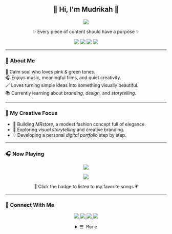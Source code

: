 <h2 align="center">🌷 Hi, I'm <b>Mudrikah</b> 🌷</h2>

<p align="center"><img src="https://i.giphy.com/RThN0hOS2GO4M.gif" /></p>
<p align="center">
✨ Every piece of content should have a purpose ✨
  <p align="center">
<img src="https://img.shields.io/badge/Canva-00C4CC?style=for-the-badge&logo=canva&logoColor=white"/>
<img src="https://img.shields.io/badge/CapCut-000000?style=for-the-badge&logo=capcut&logoColor=white"/>
<img src="https://img.shields.io/badge/Notion-1055C9?style=for-the-badge&logo=notion&logoColor=white"/>
<img src="https://img.shields.io/badge/GitHub-181717?style=for-the-badge&logo=github&logoColor=white"/>
</p>
</p>

---

### 💫 About Me
🌿 Calm soul who loves pink & green tones.  
🎧 Enjoys music, meaningful films, and quiet creativity.  
🪄 Loves turning simple ideas into something visually beautiful.  
📚 Currently learning about *branding, design,* and *storytelling*.  

---

### 🧕 My Creative Focus
- 🌸 Building *MRstore*, a modest fashion concept full of elegance.  
- 🌱 Exploring *visual storytelling* and creative branding.  
- 💡 Developing a personal *digital portfolio* step by step.  

---
### 🎧 Now Playing
<p align="center">
  <a href="https://open.spotify.com/track/3yWuTOYDztXjZxdE2cIRUa?si=CFpIzgvcTQKhoA6Z35wkiw/now-playing?open">
    <!-- Music bars move to the beat and are colored based on the track's happiness, danceability and energy! -->
    <img src="https://raw.githubusercontent.com/andyruwruw/andyruwruw/master/example/now-playing.svg">
    <!-- This is how you'd make the call dynamically <img src="https://readme.andyruwruw.com/api/now-playing"> -->
  </a>
</p>

<p align="center">
  <a href="https://open.spotify.com/playlist/02m1w5Y6L8NodbzCuwKtN2?si=clYYFdSjRE-s4ZN-II20kg&pi=D-Pe6S96TYalQ" target="_blank">
    <img src="https://img.shields.io/badge/Spotify%20Playlist-1ED760?style=for-the-badge&logo=spotify&logoColor=white"/>
  </a>
</p>

<p align="center">
  🌿 Click the badge to listen to my favorite songs 💗
</p>

---
### 🌷 Connect With Me
<p align="center">
  <a href="https://linkedin.com/in/mudrikah" target="_blank"><img src="https://img.shields.io/badge/LinkedIn-7BB661?style=for-the-badge&logo=linkedin&logoColor=white"/>
  </a>
  <a href="https://www.instagram.com/moedrickha?igsh=N3FiYmdraWJiMTR6" target="_blank"><img src="https://img.shields.io/badge/Instagram-EFBAD7?style=for-the-badge&logo=instagram&logoColor=white"/>
  </a>
  <a href="https://mudrikah.github.io" target="_blank"><img src="https://img.shields.io/badge/Portfolio-7BB661?style=for-the-badge&logo=safari&logoColor=white"/>
  </a>
  <a href="https://www.facebook.com/share/1CH5D9YcHg/" target="_blank"><img src="https://img.shields.io/badge/Facebook-EFBAD7?style=for-the-badge&logo=facebook&logoColor=white"/>
</a>
</p>
<!-- Details Section -->
<details align="center">
    <summary> <samp>&#9776; More</samp></summary>
    <p align="center">
        <br>
        <!-- Activity Widget -->
        <img alt="Moedrickha GitHub Stats"
                src="https://github-readme-stats.vercel.app/api?username=mudrikah17&show_icons=true&theme=radical" />
        <br>
        <!-- Social Links -->
        <p>Find me on</p>
        <!-- Gmail -->
        <a href="mailto:connect.moedrickah@gmail.com" target="_blank"><img alt="Mail"
                src="https://img.shields.io/badge/-Gmail-EA4335?style=flat-square&logo=Gmail&logoColor=white">
        </a>
        <!-- X -->
        <a href="https://x.com/tyhw04?t=muPUs5oLJnob1fdak2zHCA&s=09" target="_blank"><img alt="X" width="25" 
                src="https://img.shields.io/badge/--000000?style=flat-square&logo=X&logoColor=white">
        </a>
        <!-- Tiktok -->
        <a href="https://www.tiktok.com/@heyjijah?_t=ZS-90fpYawIJ8r&_r=1" target="_blank"><img alt="Tiktok"
                src="https://img.shields.io/badge/-Tiktok-000000?style=flat-square&logo=tiktok&logoColor=white">
        </a>
        <!-- Whatsapp -->
        <a href="https://wa.me/6289506555359?text=Hello%20mumudd-!!"  target="_blank"><img alt="Whatsapp"
                src="https://img.shields.io/badge/-Whatsapp-6FCF97?style=flat-square&logo=Whatsapp&logoColor=white">
</a>

---
## 🖥 &nbsp;Past work


<p align="center">
🌸 “Beauty isn’t loud — it’s thoughtful, calm, and full of meaning.” 🌸
</p>

<p align="center">
<img src="https://capsule-render.vercel.app/api?type=waving&color=gradient&height=100&section=footer"/>
</p>
